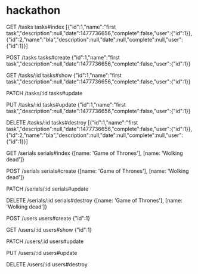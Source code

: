 # hackathon

GET    /tasks       tasks#index
    [{"id":1,"name":"first task","description":null,"date":1477736656,"complete":false,"user":{"id":1}},{"id":2,"name":"bla","description":null,"date":null,"complete":null,"user":{"id":1}}]

POST   /tasks       tasks#create
   {"id":1,"name":"first task","description":null,"date":1477736656,"complete":false,"user":{"id":1}}

GET    /tasks/:id   tasks#show
    {"id":1,"name":"first task","description":null,"date":1477736656,"complete":false,"user":{"id":1}}

PATCH  /tasks/:id   tasks#update


PUT    /tasks/:id   tasks#update
    {"id":1,"name":"first task","description":null,"date":1477736656,"complete":false,"user":{"id":1}}

DELETE /tasks/:id   tasks#destroy
    [{"id":1,"name":"first task","description":null,"date":1477736656,"complete":false,"user":{"id":1}},{"id":2,"name":"bla","description":null,"date":null,"complete":null,"user":{"id":1}}]

GET    /serials     serials#index
    {[name: 'Game of Thrones'], [name: 'Wolking dead']}

POST   /serials     serials#create
    {[name: 'Game of Thrones'], [name: 'Wolking dead']}

PATCH  /serials/:id serials#update
    

DELETE /serials/:id serials#destroy
    {[name: 'Game of Thrones'], [name: 'Wolking dead']}

POST   /users       users#create
    {"id":1}

GET    /users/:id   users#show
    {"id":1}

PATCH  /users/:id   users#update


PUT    /users/:id   users#update


DELETE /users/:id   users#destroy